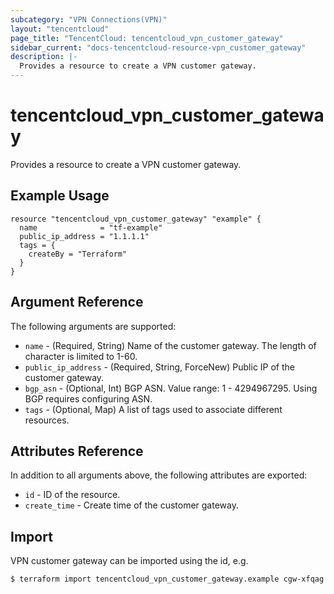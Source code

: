 ```yaml
---
subcategory: "VPN Connections(VPN)"
layout: "tencentcloud"
page_title: "TencentCloud: tencentcloud_vpn_customer_gateway"
sidebar_current: "docs-tencentcloud-resource-vpn_customer_gateway"
description: |-
  Provides a resource to create a VPN customer gateway.
---
```


# tencentcloud_vpn_customer_gateway

Provides a resource to create a VPN customer gateway.

## Example Usage

```hcl
resource "tencentcloud_vpn_customer_gateway" "example" {
  name              = "tf-example"
  public_ip_address = "1.1.1.1"
  tags = {
    createBy = "Terraform"
  }
}
```

## Argument Reference

The following arguments are supported:

* `name` - (Required, String) Name of the customer gateway. The length of character is limited to 1-60.
* `public_ip_address` - (Required, String, ForceNew) Public IP of the customer gateway.
* `bgp_asn` - (Optional, Int) BGP ASN. Value range: 1 - 4294967295. Using BGP requires configuring ASN.
* `tags` - (Optional, Map) A list of tags used to associate different resources.

## Attributes Reference

In addition to all arguments above, the following attributes are exported:

* `id` - ID of the resource.
* `create_time` - Create time of the customer gateway.


## Import

VPN customer gateway can be imported using the id, e.g.

```
$ terraform import tencentcloud_vpn_customer_gateway.example cgw-xfqag
```

